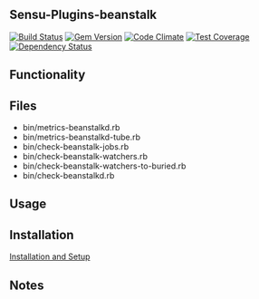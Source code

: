 ## Sensu-Plugins-beanstalk

[ ![Build Status](https://travis-ci.org/sensu-plugins/sensu-plugins-beanstalk.svg?branch=master)](https://travis-ci.org/sensu-plugins/sensu-plugins-beanstalk)
[![Gem Version](https://badge.fury.io/rb/sensu-plugins-beanstalk.svg)](http://badge.fury.io/rb/sensu-plugins-beanstalk)
[![Code Climate](https://codeclimate.com/github/sensu-plugins/sensu-plugins-beanstalk/badges/gpa.svg)](https://codeclimate.com/github/sensu-plugins/sensu-plugins-beanstalk)
[![Test Coverage](https://codeclimate.com/github/sensu-plugins/sensu-plugins-beanstalk/badges/coverage.svg)](https://codeclimate.com/github/sensu-plugins/sensu-plugins-beanstalk)
[![Dependency Status](https://gemnasium.com/sensu-plugins/sensu-plugins-beanstalk.svg)](https://gemnasium.com/sensu-plugins/sensu-plugins-beanstalk)

## Functionality

## Files

 * bin/metrics-beanstalkd.rb
 * bin/metrics-beanstalkd-tube.rb
 * bin/check-beanstalk-jobs.rb
 * bin/check-beanstalk-watchers.rb
 * bin/check-beanstalk-watchers-to-buried.rb
 * bin/check-beanstalkd.rb

## Usage

## Installation

[Installation and Setup](http://sensu-plugins.io/docs/installation_instructions.html)


## Notes
